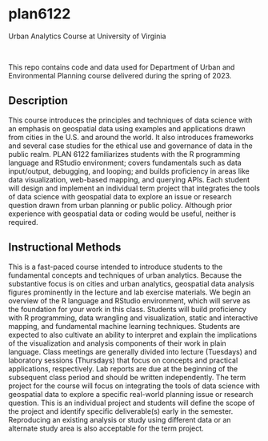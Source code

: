 # plan6122
Urban Analytics Course at University of Virginia

<br> 

This repo contains code and data used for Department of Urban and Environmental Planning course delivered during the spring of 2023. 

## Description

This course introduces the principles and techniques of data science with an emphasis on geospatial data using examples and applications drawn from cities in the U.S. and around the world. It also introduces frameworks and several case studies for the ethical use and governance of data in the public realm. PLAN 6122 familiarizes students with the R programming language and RStudio environment; covers fundamentals such as data input/output, debugging, and looping; and builds proficiency in areas like data visualization, web-based mapping, and querying APIs. 
Each student will design and implement an individual term project that integrates the tools of data science with geospatial data to explore an issue or research question drawn from urban planning or public policy. Although prior experience with geospatial data or coding would be useful, neither is required. 

## Instructional Methods

This is a fast-paced course intended to introduce students to the fundamental concepts and techniques of urban analytics. Because the substantive focus is on cities and urban analytics, geospatial data analysis figures prominently in the lecture and lab exercise materials. We begin an overview of the R language and RStudio environment, which will serve as the foundation for your work in this class. Students will build proficiency with R programming, data wrangling and visualization, static and interactive mapping, and fundamental machine learning techniques. Students are expected to also cultivate an ability to interpret and explain the implications of the visualization and analysis components of their work in plain language. Class meetings are generally divided into lecture (Tuesdays) and laboratory sessions (Thursdays) that focus on concepts and practical applications, respectively. Lab reports are due at the beginning of the subsequent class period and should be written independently. The term project for the course will focus on integrating the tools of data science with geospatial data to explore a specific real-world planning issue or research question. This is an individual project and students will define the scope of the project and identify specific deliverable(s) early in the semester. Reproducing an existing analysis or study using different data or an alternate study area is also acceptable for the term project. 
